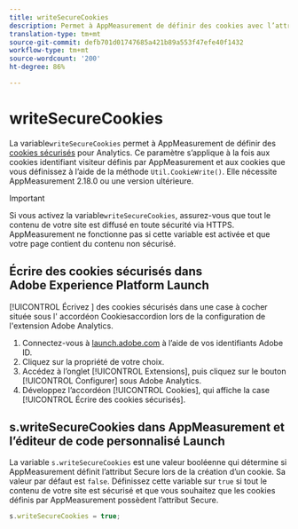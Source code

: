 ```yaml
---
title: writeSecureCookies
description: Permet à AppMeasurement de définir des cookies avec l’attribut Secure.
translation-type: tm+mt
source-git-commit: defb701d01747685a421b89a553f47efe40f1432
workflow-type: tm+mt
source-wordcount: '200'
ht-degree: 86%

---
```



# writeSecureCookies

La variable`writeSecureCookies` permet à AppMeasurement de définir des [cookies sécurisés](https://en.wikipedia.org/wiki/Secure_cookie) pour Analytics. Ce paramètre s’applique à la fois aux cookies identifiant visiteur définis par AppMeasurement et aux cookies que vous définissez à l’aide de la méthode `Util.CookieWrite()`. Elle nécessite AppMeasurement 2.18.0 ou une version ultérieure.

>[!IMPORTANT]
>
>Si vous activez la variable`writeSecureCookies`, assurez-vous que tout le contenu de votre site est diffusé en toute sécurité via HTTPS. AppMeasurement ne fonctionne pas si cette variable est activée et que votre page contient du contenu non sécurisé.

## Écrire des cookies sécurisés dans Adobe Experience Platform Launch

[!UICONTROL Écrivez ] des cookies sécurisés dans une case à cocher située sous l&#39;  accordéon Cookiesaccordion lors de la configuration de l&#39;extension Adobe Analytics.

1. Connectez-vous à [launch.adobe.com](https://launch.adobe.com) à l’aide de vos identifiants Adobe ID.
2. Cliquez sur la propriété de votre choix.
3. Accédez à l’onglet [!UICONTROL Extensions], puis cliquez sur le bouton [!UICONTROL Configurer] sous Adobe Analytics.
4. Développez l’accordéon [!UICONTROL Cookies], qui affiche la case [!UICONTROL Écrire des cookies sécurisés].

## s.writeSecureCookies dans AppMeasurement et l’éditeur de code personnalisé Launch

La variable `s.writeSecureCookies` est une valeur booléenne qui détermine si AppMeasurement définit l’attribut Secure lors de la création d’un cookie. Sa valeur par défaut est `false`. Définissez cette variable sur `true` si tout le contenu de votre site est sécurisé et que vous souhaitez que les cookies définis par AppMeasurement possèdent l’attribut Secure.

```js
s.writeSecureCookies = true;
```
